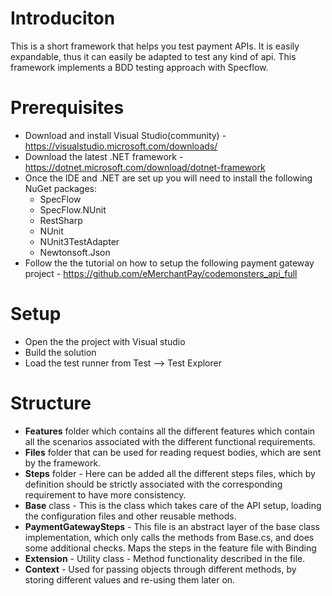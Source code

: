 Introduciton
=============
This is a short framework that helps you test payment APIs. It is easily expandable, thus it can easily be adapted to test any kind of api. This framework implements a BDD testing approach with Specflow.

Prerequisites
==============
- Download and install Visual Studio(community) - https://visualstudio.microsoft.com/downloads/
- Download the latest .NET framework - https://dotnet.microsoft.com/download/dotnet-framework
- Once the IDE and .NET are set up you will need to install the following NuGet packages:
  - SpecFlow
  - SpecFlow.NUnit
  - RestSharp
  - NUnit
  - NUnit3TestAdapter
  - Newtonsoft.Json
 - Follow the the tutorial on how to setup the following payment gateway project - https://github.com/eMerchantPay/codemonsters_api_full
 
 Setup
 =====
 - Open the the project with Visual studio
 - Build the solution
 - Load the test runner from Test --> Test Explorer
 
 Structure
 =========
 - **Features** folder which contains all the different features which contain all the scenarios associated with the different functional requirements.
 - **Files** folder that can be used for reading request bodies, which are sent by the framework.
 - **Steps** folder - Here can be added all the different steps files, which by definition should be strictly associated with the corresponding requirement to have more consistency.
  - **Base** class - This is the class which takes care of the API setup, loading the configuration files and other reusable methods.
  - **PaymentGatewaySteps** - This file is an abstract layer of the base class implementation, which only calls the methods from Base.cs, and does some additional checks. Maps the steps in the feature file with Binding
  - **Extension** - Utility class - Method functionality described in the file.
  - **Context** - Used for passing objects through different methods, by storing different values and re-using them later on.
